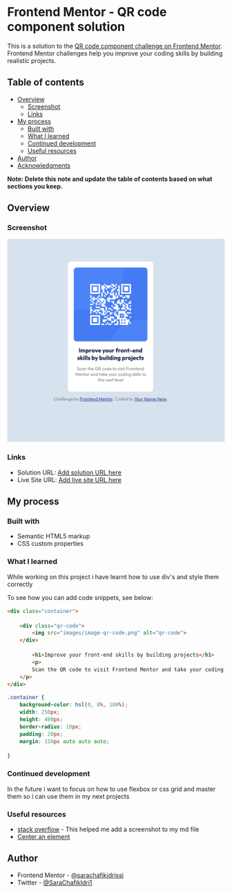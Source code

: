# Frontend Mentor - QR code component solution

This is a solution to the [QR code component challenge on Frontend Mentor](https://www.frontendmentor.io/challenges/qr-code-component-iux_sIO_H). Frontend Mentor challenges help you improve your coding skills by building realistic projects. 

## Table of contents

- [Overview](#overview)
  - [Screenshot](#screenshot)
  - [Links](#links)
- [My process](#my-process)
  - [Built with](#built-with)
  - [What I learned](#what-i-learned)
  - [Continued development](#continued-development)
  - [Useful resources](#useful-resources)
- [Author](#author)
- [Acknowledgments](#acknowledgments)

**Note: Delete this note and update the table of contents based on what sections you keep.**

## Overview

### Screenshot

![My QR Screenshot](images/qr-screenshot.png)

### Links

- Solution URL: [Add solution URL here](https://github.com/sarachafikidrissi/Frontend-Mentor-Challenges-.git)
- Live Site URL: [Add live site URL here](https://your-live-site-url.com)

## My process

### Built with

- Semantic HTML5 markup
- CSS custom properties


### What I learned

While working on this project i have learnt how to use div's and style them correctly

To see how you can add code snippets, see below:

```html
<div class="container">

    <div class="qr-code">
        <img src="images/image-qr-code.png" alt="qr-code">
    </div>

        <h1>Improve your front-end skills by building projects</h1>
        <p>
        Scan the QR code to visit Frontend Mentor and take your coding skills to the next level
    </p>
</div>
```
```css
.container {
    background-color: hsl(0, 0%, 100%);
    width: 250px;
    height: 400px;
    border-radius: 10px;
    padding: 20px;
    margin: 150px auto auto auto;
    
}
```

### Continued development

In the future i want to focus on how to use flexbox or css grid and master them so i can use them in my next projects


### Useful resources

- [stack overflow](https://stackoverflow.com/questions/10189356/how-to-add-screenshot-to-readmes-in-github-repository) - This helped me add a screenshot to my md file
- [Center an element](https://bootcamp.uxdesign.cc/5-simple-ways-to-center-a-div-horizontally-and-vertically-in-css-23bbaa5f9f52#:~:text=In%20conclusion%2C%20centering%20a%20div)

## Author

- Frontend Mentor - [@sarachafikidrissi](https://www.frontendmentor.io/profile/sarachafikidrissi)
- Twitter - [@SaraChafikIdri1](https://twitter.com/SaraChafikIdri1)
